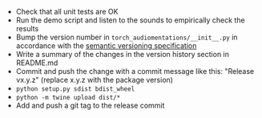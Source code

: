 * Check that all unit tests are OK
* Run the demo script and listen to the sounds to empirically check the results
* Bump the version number in `torch_audiomentations/__init__.py` in accordance with the [semantic versioning specification](https://semver.org/)
* Write a summary of the changes in the version history section in README.md
* Commit and push the change with a commit message like this: "Release vx.y.z" (replace x.y.z with the package version)
* `python setup.py sdist bdist_wheel`
* `python -m twine upload dist/*`
* Add and push a git tag to the release commit
